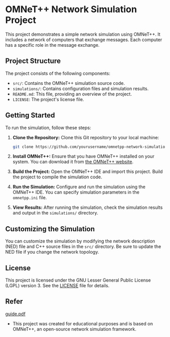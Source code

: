 
# OMNeT++ Network Simulation Project

This project demonstrates a simple network simulation using OMNeT++. It includes a network of computers that exchange messages. Each computer has a specific role in the message exchange.

## Project Structure

The project consists of the following components:

- `src/`: Contains the OMNeT++ simulation source code.
- `simulations/`: Contains configuration files and simulation results.
- `README.md`: This file, providing an overview of the project.
- `LICENSE`: The project's license file.

## Getting Started

To run the simulation, follow these steps:

1. **Clone the Repository:** Clone this Git repository to your local machine:

   ```bash
   git clone https://github.com/yourusername/omnetpp-network-simulation.git
   ```

2. **Install OMNeT++:** Ensure that you have OMNeT++ installed on your system. You can download it from [the OMNeT++ website](https://omnetpp.org/download/).

3. **Build the Project:** Open the OMNeT++ IDE and import this project. Build the project to compile the simulation code.

4. **Run the Simulation:** Configure and run the simulation using the OMNeT++ IDE. You can specify simulation parameters in the `omnetpp.ini` file.

5. **View Results:** After running the simulation, check the simulation results and output in the `simulations/` directory.

## Customizing the Simulation

You can customize the simulation by modifying the network description (NED) file and C++ source files in the `src/` directory. Be sure to update the NED file if you change the network topology.

## License

This project is licensed under the GNU Lesser General Public License (LGPL) version 3. See the [LICENSE](LICENSE) file for details.

## Refer
[guide.pdf](https://github.com/Chaami-Hewage/-Omnet-project-to-simulate-a-network-between-5-computers./files/12506120/guide.pdf)

- This project was created for educational purposes and is based on OMNeT++, an open-source network simulation framework.

